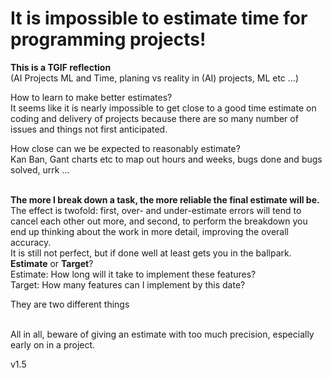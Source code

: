 # It is impossible to estimate time for programming projects!

<b>This is a TGIF reflection</b>
<br>
(AI Projects ML and Time, planing vs reality in (AI) projects, ML etc ...)
<br>

How to learn to make better estimates?
<br>
It seems like it is nearly impossible to get close to a good time estimate on coding and delivery of projects because there are so many number of issues and things not first anticipated.

How close can we be expected to reasonably estimate?
<br>
Kan Ban, Gant charts etc to map out hours and weeks, bugs done and bugs solved, urrk ...

<br>
<b>The more I break down a task, the more reliable the final estimate will be.</b>
<br>
The effect is twofold: first, over- and under-estimate errors will tend to cancel each other out more, and second, to perform the breakdown you end up thinking about the work in more detail, improving the overall accuracy.
<br>
It is still not perfect, but if done well at least gets you in the ballpark.

<br>
<b>Estimate</b> or <b>Target</b>?
<br>
Estimate: How long will it take to implement these features?
<br>
Target: How many features can I implement by this date?

They are two different things

<br>
All in all, beware of giving an estimate with too much precision, especially early on in a project.


v1.5
